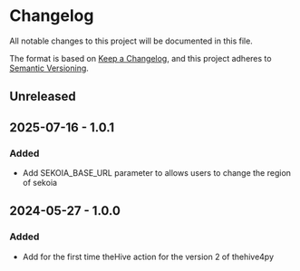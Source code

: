 # Changelog

All notable changes to this project will be documented in this file.

The format is based on [Keep a Changelog](https://keepachangelog.com/en/1.0.0/),
and this project adheres to [Semantic Versioning](https://semver.org/spec/v2.0.0.html).

## Unreleased

## 2025-07-16 - 1.0.1

### Added

- Add SEKOIA_BASE_URL parameter to allows users to change the region of sekoia

## 2024-05-27 - 1.0.0

### Added

- Add for the first time theHive action for the version 2 of thehive4py